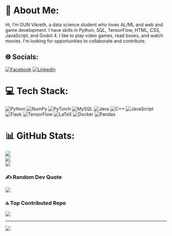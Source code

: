 # 💫 About Me:
Hi, I’m OUN Vikreth, a data science student who loves AL/ML and web and game development. I have skills in Python, SQL, TensorFlow, HTML, CSS, JavaScript, and Godot 4. I like to play video games, read books, and watch movies. I’m looking for opportunities to collaborate and contribute.


## 🌐 Socials:
[![Facebook](https://img.shields.io/badge/Facebook-%231877F2.svg?logo=Facebook&logoColor=white)](https://web.facebook.com/heng.chi.549/?_rdc=1&_rdr) [![LinkedIn](https://img.shields.io/badge/LinkedIn-%230077B5.svg?logo=linkedin&logoColor=white)](https://www.linkedin.com/in/oun-vikreth-00623421a/) 

# 💻 Tech Stack:
![Python](https://img.shields.io/badge/python-3670A0?style=for-the-badge&logo=python&logoColor=ffdd54) ![NumPy](https://img.shields.io/badge/numpy-%23013243.svg?style=for-the-badge&logo=numpy&logoColor=white) ![PyTorch](https://img.shields.io/badge/PyTorch-%23EE4C2C.svg?style=for-the-badge&logo=PyTorch&logoColor=white) ![MySQL](https://img.shields.io/badge/mysql-%2300f.svg?style=for-the-badge&logo=mysql&logoColor=white) ![Java](https://img.shields.io/badge/java-%23ED8B00.svg?style=for-the-badge&logo=java&logoColor=white) ![C++](https://img.shields.io/badge/c++-%2300599C.svg?style=for-the-badge&logo=c%2B%2B&logoColor=white) ![JavaScript](https://img.shields.io/badge/javascript-%23323330.svg?style=for-the-badge&logo=javascript&logoColor=%23F7DF1E) ![Flask](https://img.shields.io/badge/flask-%23000.svg?style=for-the-badge&logo=flask&logoColor=white) ![TensorFlow](https://img.shields.io/badge/TensorFlow-%23FF6F00.svg?style=for-the-badge&logo=TensorFlow&logoColor=white) ![LaTeX](https://img.shields.io/badge/latex-%23008080.svg?style=for-the-badge&logo=latex&logoColor=white) ![Docker](https://img.shields.io/badge/docker-%230db7ed.svg?style=for-the-badge&logo=docker&logoColor=white) ![Pandas](https://img.shields.io/badge/pandas-%23150458.svg?style=for-the-badge&logo=pandas&logoColor=white)
# 📊 GitHub Stats:
![](https://github-readme-stats.vercel.app/api?username=oun-vikreth&theme=dracula&hide_border=false&include_all_commits=false&count_private=false)<br/>
![](https://github-readme-streak-stats.herokuapp.com/?user=oun-vikreth&theme=dracula&hide_border=false)<br/>
![](https://github-readme-stats.vercel.app/api/top-langs/?username=vikreth&theme=dracula&hide_border=false&include_all_commits=false&count_private=false&layout=compact)

### ✍️ Random Dev Quote
![](https://quotes-github-readme.vercel.app/api?type=horizontal&theme=radical)

### 🔝 Top Contributed Repo
![](https://github-contributor-stats.vercel.app/api?username=vikreth&limit=5&theme=dark&combine_all_yearly_contributions=true)

---
[![](https://visitcount.itsvg.in/api?id=vikreth&icon=5&color=5)](https://visitcount.itsvg.in)

<!-- Proudly created with GPRM ( https://gprm.itsvg.in ) -->
